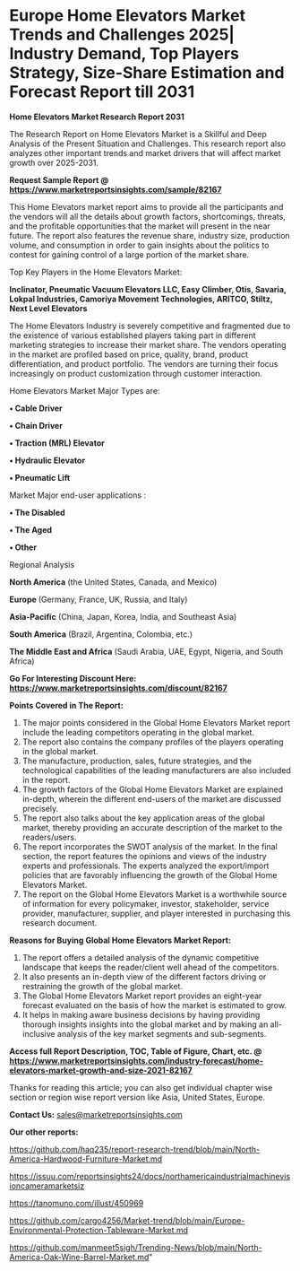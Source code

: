 # Europe Home Elevators Market Trends and Challenges 2025| Industry Demand, Top Players Strategy, Size-Share Estimation and Forecast Report till 2031

<strong>Home Elevators Market Research Report 2031</strong>

The Research Report on Home Elevators Market is a Skillful and Deep Analysis of the Present Situation and Challenges. This research report also analyzes other important trends and market drivers that will affect market growth over 2025-2031.

<strong>Request Sample Report @ <a href=https://www.marketreportsinsights.com/sample/82167>https://www.marketreportsinsights.com/sample/82167</a></strong>

This Home Elevators market report aims to provide all the participants and the vendors will all the details about growth factors, shortcomings, threats, and the profitable opportunities that the market will present in the near future. The report also features the revenue share, industry size, production volume, and consumption in order to gain insights about the politics to contest for gaining control of a large portion of the market share.

Top Key Players in the Home Elevators Market:

<strong>Inclinator, Pneumatic Vacuum Elevators LLC, Easy Climber, Otis, Savaria, Lokpal Industries, Camoriya Movement Technologies, ARITCO, Stiltz, Next Level Elevators</strong>

The Home Elevators Industry is severely competitive and fragmented due to the existence of various established players taking part in different marketing strategies to increase their market share. The vendors operating in the market are profiled based on price, quality, brand, product differentiation, and product portfolio. The vendors are turning their focus increasingly on product customization through customer interaction.

Home Elevators Market Major Types are:

<strong>• Cable Driver

• Chain Driver

• Traction (MRL) Elevator

• Hydraulic Elevator

• Pneumatic Lift</strong>

Market Major end-user applications :

<strong>• The Disabled

• The Aged

• Other</strong>

Regional Analysis

</u><strong><b>North America</b></strong> (the United States, Canada, and Mexico)

<strong><b>Europe </b></strong>(Germany, France, UK, Russia, and Italy)

<strong><b>Asia-Pacific</b></strong> (China, Japan, Korea, India, and Southeast Asia)

<strong><b>South America</b></strong> (Brazil, Argentina, Colombia, etc.)

<strong><b>The Middle East and Africa</b></strong> (Saudi Arabia, UAE, Egypt, Nigeria, and South Africa)

<strong>Go For Interesting Discount Here: <a href=https://www.marketreportsinsights.com/discount/82167>https://www.marketreportsinsights.com/discount/82167</a></strong>

<strong>Points Covered in The Report:</strong>
<ol>
  <li>The major points considered in the Global Home Elevators Market report include the leading competitors operating in the global market.</li>
  <li>The report also contains the company profiles of the players operating in the global market.</li>
  <li>The manufacture, production, sales, future strategies, and the technological capabilities of the leading manufacturers are also included in the report.</li>
  <li>The growth factors of the Global Home Elevators Market are explained in-depth, wherein the different end-users of the market are discussed precisely.</li>
  <li>The report also talks about the key application areas of the global market, thereby providing an accurate description of the market to the readers/users.</li>
  <li>The report incorporates the SWOT analysis of the market. In the final section, the report features the opinions and views of the industry experts and professionals. The experts analyzed the export/import policies that are favorably influencing the growth of the Global Home Elevators Market.</li>
  <li>The report on the Global Home Elevators Market is a worthwhile source of information for every policymaker, investor, stakeholder, service provider, manufacturer, supplier, and player interested in purchasing this research document.</li>
</ol>
<strong>Reasons for Buying Global Home Elevators Market Report:</strong>

<ol>
  <li>The report offers a detailed analysis of the dynamic competitive landscape that keeps the reader/client well ahead of the competitors.</li>
  <li>It also presents an in-depth view of the different factors driving or restraining the growth of the global market.</li>
  <li>The Global Home Elevators Market report provides an eight-year forecast evaluated on the basis of how the market is estimated to grow.</li>
  <li>It helps in making aware business decisions by having providing thorough insights insights into the global market and by making an all-inclusive analysis of the key market segments and sub-segments.</li>
</ol>
<strong>Access full Report Description, TOC, Table of Figure, Chart, etc. @ <a href=https://www.marketreportsinsights.com/industry-forecast/home-elevators-market-growth-and-size-2021-82167>https://www.marketreportsinsights.com/industry-forecast/home-elevators-market-growth-and-size-2021-82167</a></strong>


Thanks for reading this article; you can also get individual chapter wise section or region wise report version like Asia, United States, Europe.

<strong>Contact Us:</strong>
sales@marketreportsinsights.com

<strong>Our other reports:</strong>

<a href=https://github.com/haq235/report-research-trend/blob/main/North-America-Hardwood-Furniture-Market.md>https://github.com/haq235/report-research-trend/blob/main/North-America-Hardwood-Furniture-Market.md</a>

<a href=https://issuu.com/reportsinsights24/docs/northamericaindustrialmachinevisioncameramarketsiz>https://issuu.com/reportsinsights24/docs/northamericaindustrialmachinevisioncameramarketsiz</a>

<a href=https://tanomuno.com/illust/450969>https://tanomuno.com/illust/450969</a>

<a href=https://github.com/cargo4256/Market-trend/blob/main/Europe-Environmental-Protection-Tableware-Market.md>https://github.com/cargo4256/Market-trend/blob/main/Europe-Environmental-Protection-Tableware-Market.md</a>

<a href=https://github.com/manmeet5sigh/Trending-News/blob/main/North-America-Oak-Wine-Barrel-Market.md>https://github.com/manmeet5sigh/Trending-News/blob/main/North-America-Oak-Wine-Barrel-Market.md</a>"
